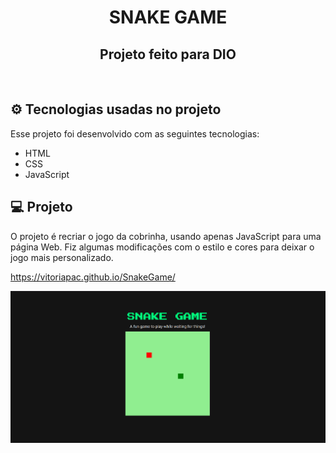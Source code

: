 <h1 align="center">
  SNAKE GAME
</h1>
<h2 align="center">Projeto feito para DIO</h2>

<br>

## &#9881; Tecnologias usadas no projeto

Esse projeto foi desenvolvido com as seguintes tecnologias:

- HTML
- CSS
- JavaScript

## 💻 Projeto

O projeto é recriar o jogo da cobrinha, usando apenas JavaScript para uma página Web.
Fiz algumas modificações com o estilo e cores para deixar o jogo mais personalizado.

<a href="https://vitoriapac.github.io/SnakeGame/">https://vitoriapac.github.io/SnakeGame/</a>

<img src="ScreenshotSnake.png" />
